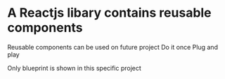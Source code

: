 # A Reactjs libary contains reusable components
Reusable components can be used on future project
Do it once
Plug and play

Only blueprint is shown in this specific project
